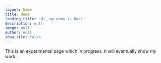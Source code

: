 ```yaml
---
layout: home
title: Home
landing-title: 'Hi, my name is Hari'
description: null
image: null
author: null
show_tile: false
---
```


This is an experimental page which in progress. It will eventually show my work. 

